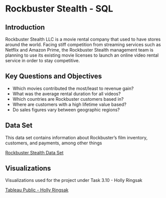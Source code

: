 # Rockbuster Stealth - SQL

## Introduction

Rockbuster Stealth LLC is a movie rental company that used to have stores around the
world. Facing stiff competition from streaming services such as Netflix and Amazon Prime,
the Rockbuster Stealth management team is planning to use its existing movie licenses to
launch an online video rental service in order to stay competitive.

## Key Questions and Objectives

- Which movies contributed the most/least to revenue gain?
- What was the average rental duration for all videos?
- Which countries are Rockbuster customers based in?
- Where are customers with a high lifetime value based?
- Do sales figures vary between geographic regions?

## Data Set

This data set contains information about Rockbuster’s
film inventory, customers, and payments, among other things

[Rockbuster Stealth Data Set](http://www.postgresqltutorial.com/wp-content/uploads/2019/05/dvdrental.zip)

## Visualizations

Visualizations used for the project under Task 3.10 - Holly Ringsak

[Tableau Public - Holly Ringsak](https://public.tableau.com/app/profile/holly.ringsak/vizzes)

